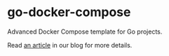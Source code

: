 # go-docker-compose
Advanced Docker Compose template for Go projects.

Read [an article] in our blog for more details.

[an article]: https://medium.com/raidboss/advanced-docker-compose-template-for-golang-8dde3f5ed595an